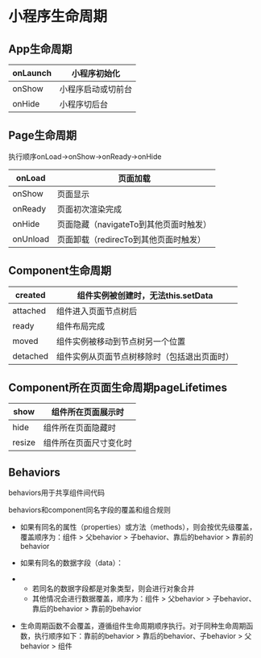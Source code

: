 # 小程序生命周期
## App生命周期

| onLaunch | 小程序初始化       |
| -------- | ------------------ |
| onShow   | 小程序启动或切前台 |
| onHide   | 小程序切后台       |



## Page生命周期

执行顺序onLoad->onShow->onReady->onHide

| onLoad   | 页面加载                               |
| -------- | -------------------------------------- |
| onShow   | 页面显示                               |
| onReady  | 页面初次渲染完成                       |
| onHide   | 页面隐藏（navigateTo到其他页面时触发） |
| onUnload | 页面卸载（redirecTo到其他页面时触发）  |



## Component生命周期

| created  | 组件实例被创建时，无法this.setData           |
| -------- | -------------------------------------------- |
| attached | 组件进入页面节点树后                         |
| ready    | 组件布局完成                                 |
| moved    | 组件实例被移动到节点树另一个位置             |
| detached | 组件实例从页面节点树移除时（包括退出页面时） |



## Component所在页面生命周期pageLifetimes

| show   | 组件所在页面展示时     |
| ------ | ---------------------- |
| hide   | 组件所在页面隐藏时     |
| resize | 组件所在页面尺寸变化时 |

## Behaviors

behaviors用于共享组件间代码

behaviors和component同名字段的覆盖和组合规则

- 如果有同名的属性（properties）或方法（methods），则会按优先级覆盖，覆盖顺序为：组件 > 父behavior > 子behavior、靠后的behavior > 靠前的behavior
- 如果有同名的数据字段（data）：

- - 若同名的数据字段都是对象类型，则会进行对象合并
  - 其他情况会进行数据覆盖，顺序为：组件 > 父behavior > 子behavior、靠后的behavior > 靠前的behavior

- 生命周期函数不会覆盖，遵循组件生命周期顺序执行。对于同种生命周期函数，执行顺序如下：靠前的behavior > 靠后的behavior、子behavior > 父behavior > 组件